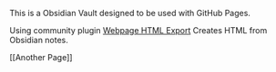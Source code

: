 This is a Obsidian Vault designed to be used with GitHub Pages.

Using community plugin [Webpage HTML Export](obsidian://show-plugin?id=webpage-html-export) Creates HTML from Obsidian notes.

[[Another Page]]